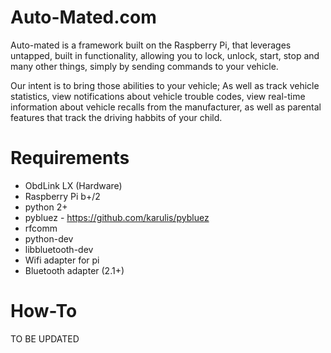 # Auto-Mated.com
Auto-mated is a framework built on the Raspberry Pi, that leverages untapped, built in functionality, allowing you to lock, unlock, start, stop and many other things, simply by sending commands to your vehicle.

Our intent is to bring those abilities to your vehicle; As well as track vehicle statistics, view notifications about vehicle trouble codes, view real-time information about vehicle recalls from the manufacturer, as well as parental features that track the driving habbits of your child.

# Requirements
*  ObdLink LX (Hardware)
*  Raspberry Pi b+/2
*  python 2+
*  pybluez - https://github.com/karulis/pybluez
*  rfcomm
*  python-dev
*  libbluetooth-dev
*  Wifi adapter for pi
*  Bluetooth adapter (2.1+)

# How-To
TO BE UPDATED
